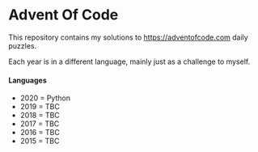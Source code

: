 # Advent Of Code

This repository contains my solutions to https://adventofcode.com daily puzzles.

Each year is in a different language, mainly just as a challenge to myself.

#### Languages
- 2020 = Python
- 2019 = TBC
- 2018 = TBC
- 2017 = TBC
- 2016 = TBC
- 2015 = TBC
